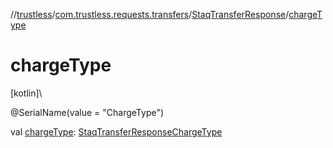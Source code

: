 //[trustless](../../../index.md)/[com.trustless.requests.transfers](../index.md)/[StaqTransferResponse](index.md)/[chargeType](charge-type.md)

# chargeType

[kotlin]\

@SerialName(value = &quot;ChargeType&quot;)

val [chargeType](charge-type.md): [StaqTransferResponseChargeType](../-staq-transfer-response-charge-type/index.md)
